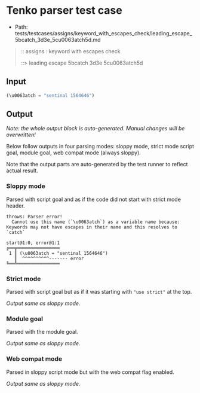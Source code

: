 # Tenko parser test case

- Path: tests/testcases/assigns/keyword_with_escapes_check/leading_escape_5bcatch_3d3e_5cu0063atch5d.md

> :: assigns : keyword with escapes check
>
> ::> leading escape 5bcatch 3d3e 5cu0063atch5d

## Input

`````js
(\u0063atch = "sentinal 1564646")
`````

## Output

_Note: the whole output block is auto-generated. Manual changes will be overwritten!_

Below follow outputs in four parsing modes: sloppy mode, strict mode script goal, module goal, web compat mode (always sloppy).

Note that the output parts are auto-generated by the test runner to reflect actual result.

### Sloppy mode

Parsed with script goal and as if the code did not start with strict mode header.

`````
throws: Parser error!
  Cannot use this name (`\u0063atch`) as a variable name because: Keywords may not have escapes in their name and this resolves to `catch`

start@1:0, error@1:1
╔══╦════════════════
 1 ║ (\u0063atch = "sentinal 1564646")
   ║  ^^^^^^^^^^------- error
╚══╩════════════════

`````

### Strict mode

Parsed with script goal but as if it was starting with `"use strict"` at the top.

_Output same as sloppy mode._

### Module goal

Parsed with the module goal.

_Output same as sloppy mode._

### Web compat mode

Parsed in sloppy script mode but with the web compat flag enabled.

_Output same as sloppy mode._

